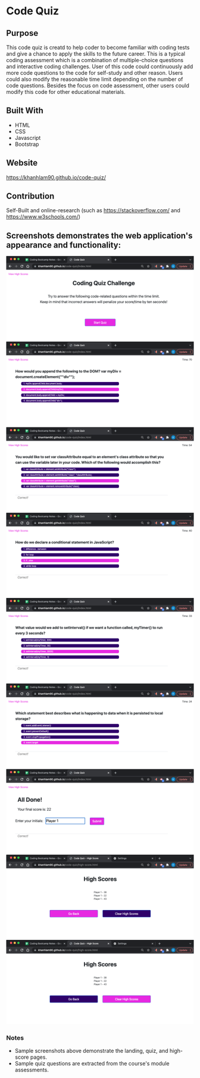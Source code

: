 # Code Quiz

## Purpose
This code quiz is creatd to help coder to become familiar with coding tests and give a chance to apply the skills to the future career.
This is a typical coding assessment which is a combination of multiple-choice questions and interactive coding challenges.
User of this code could continuously add more code questions to the code for self-study and other reason. Users could also modify the reasonable time limit depending on the number of code questions.
Besides the focus on code assessment, other users could modify this code for other educational materials.

## Built With
* HTML
* CSS
* Javascript
* Bootstrap


## Website
https://khanhlam90.github.io/code-quiz/

## Contribution
Self-Built and online-research (such as https://stackoverflow.com/ and https://www.w3schools.com/)

## Screenshots demonstrates the web application's appearance and functionality:
![Screenshot-01](./assets/images/ss1.png)
![Screenshot-02](./assets/images/ss2.png)
![Screenshot-03](./assets/images/ss3.png)
![Screenshot-04](./assets/images/ss4.png)
![Screenshot-05](./assets/images/ss5.png)
![Screenshot-06](./assets/images/ss6.png)
![Screenshot-07](./assets/images/ss7.png)
![Screenshot-08](./assets/images/ss8.png)
![Screenshot-09](./assets/images/ss9.png)
### Notes
* Sample screenshots above demonstrate the landing, quiz, and high-score pages.
* Sample quiz questions are extracted from the course's module assessments.